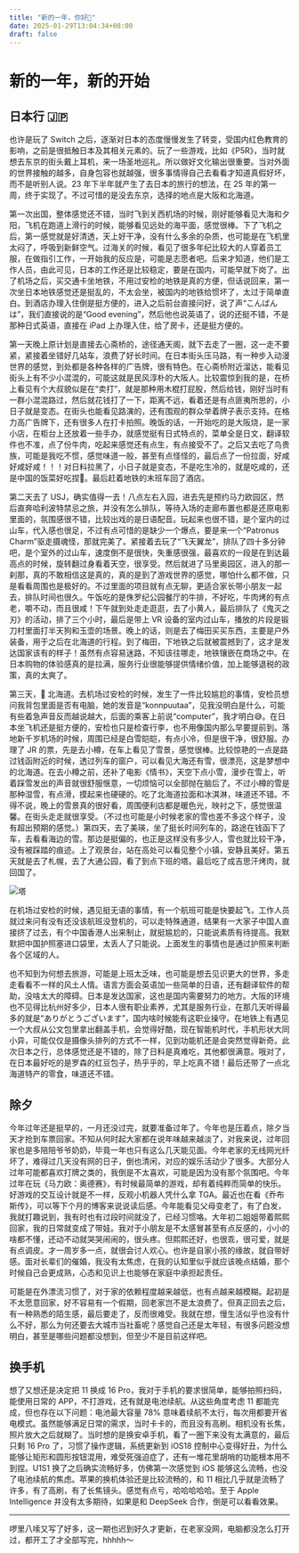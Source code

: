 ```yaml
---
title: "新的一年，你好👋"
date: 2025-01-29T13:04:34+08:00
draft: false
---
```


# 新的一年，新的开始

## 日本行 🇯🇵

也许是玩了 Switch 之后，逐渐对日本的态度慢慢发生了转变，受国内红色教育的影响，之前是很抵触日本及其相关元素的。玩了一些游戏，比如《P5R》，当时就想去东京的街头戴上耳机，来一场圣地巡礼。所以做好文化输出很重要。当对外面的世界接触的越多，自身包容也就越强，很多事情得自己去看看才知道真假好坏，而不是听别人说。23 年下半年就产生了去日本的旅行的想法，在 25 年的第一周，终于实现了。不过可惜的是没去东京，选择的地点是大阪和北海道。

第一次出国，整体感觉还不错，当时飞到关西机场的时候，刚好能够看见大海和夕阳，飞机在跑道上滑行的时候，能够看见远处的海平面，感觉很棒。下了飞机之后，第一感觉就是好清透，天上好干净，没有什么多余的杂质，也可能是在飞机里太闷了，呼吸到新鲜空气。过海关的时候，看见了很多年纪比较大的人穿着员工服，在做指引工作，一开始我的反应是，可能是志愿者吧。后来才知道，他们是工作人员，由此可见，日本的工作还是比较稳定，要是在国内，可能早就下岗了。出了机场之后，买交通卡坐地铁，不用过安检的地铁是真的方便，但话说回来，第一次坐日本地铁感觉还是挺乱的，不太会坐，被国内的地铁给惯坏了，太过于简单直白。到酒店办理入住倒是挺方便的，进入之后前台直接问好，说了声“こんばんは”，我们直接说的是“Good evening”，然后他也说英语了，说的还挺不错，不是那种日式英语，直接在 iPad 上办理入住，给了房卡，还是挺方便的。

第一天晚上原计划是直接去心斋桥的，途径通天阁，就下去走了一圈，这一走不要紧，紧接着坐错好几站车，浪费了好长时间。在日本街头压马路，有一种步入动漫世界的感觉，到处都是各种各样的广告牌，很有特色。在心斋桥附近溜达，能看见街头上有不少小混混的，可能这就是民风淳朴的大阪人。比较震惊到我的是，在桥上看见有个大叔貌似是在“卖打”，就是那种用木棍打屁股，然后给钱，刚好当时有一群小混混路过，然后就花钱打了一下，距离不远，看着还是有点匪夷所思的，小日子就是变态。在街头也能看见路演的，还有围观的群众举着牌子表示支持。在格力高广告牌下，还有很多人在打卡拍照。晚饭的话，一开始吃的是大阪烧，是一家小店，在柜台上还放着一些手办，就感觉挺有日式特点的，菜单全是日文，翻译软件也不准，点了份牛肉，吃起来感觉还有点生，有点接受不了。之后又去吃了鸟贵族，可能是我吃不惯，感觉味道一般，甚至有点怪怪的，最后点了一份拉面，好咸好咸好咸！！！对日料拉黑了，小日子就是变态，不是吃生冷的，就是吃咸的，还是中国的饭菜好吃捏🥹。最后赶着地铁的末班车回了酒店。

第二天去了 USJ，确实值得一去！八点左右入园，进去先是预约马力欧园区，然后直奔哈利波特禁忌之旅，并没有怎么排队，等待入场的走廊布置也都是还原电影里面的，氛围感很不错，比较出戏的是日语配音。玩起来也很不错，是个室内的过山车，代入感也很足，不过有点可惜的是缺少一个爆点，要是来一个“Patronus Charm”驱走摄魂怪，那就完美了。紧接着去玩了“飞天翼龙”，排队了四十多分钟吧，是个室外的过山车，速度倒不是很快，失重感很强，最喜欢的一段是在到达最高点的时候，旋转翻过身看着天空，很享受。然后就进了马里奥园区，进入的那一刹那，真的不敢相信这是真的，真的是到了游戏世界的感觉，哪怕什么都不做，只是看看周围也是极好的。不过里面的项目就有点无聊，更适合家长带小朋友一起去，排队时间也很久。午饭吃的是侏罗纪公园餐厅的牛排，不好吃，牛肉烤的有点老，嚼不动，而且很咸！下午就到处走走逛逛，去了小黄人，最后排队了《鬼灭之刃》的活动，排了三个小时，最后是带上 VR 设备的室内过山车，播放的片段是锻刀村里面打半天狗和玉壶的场景。晚上的话，则是去了梅田买买东西，主要是户外装备，用于之后在北海道的行程。到了梅田，下地铁之后就被震撼到了，这才是发达国家该有的样子！虽然有点容易迷路，不知该往哪走，地铁镶嵌在商场之中。在日本购物的体验感真的是拉满，服务行业很能够提供情绪价值，加上能够退税的政策，真的太爽了。

第三天，🛫 北海道。去机场过安检的时候，发生了一件比较尴尬的事情，安检员想问我背包里面是否有电脑，她的发音是“konnpuutaa”，见我没明白是什么，可能有些着急声音反而越说越大，后面的乘客上前说“computer”，我才明白😅。在日本坐飞机还是挺方便的，安检也只是检查行李，也不用像国内那么早要提前到。落地新千岁机场的时候，周围已经是白雪皑皑，有点小冷，但是很干净，很舒服。办理了 JR 的票，先是去小樽，在车上看见了雪景，感觉很棒。比较惊艳的一点是路过钱函附近的时候，透过列车的窗户，可以看见大海还有雪，很漂亮，这是梦想中的北海道。在去小樽之前，还补了电影《情书》，天空下点小雪，漫步在雪上，听着踩雪发出的声音就很舒服惬意，一切烦恼可以全部抛在脑后了。不过小樽的雪是那种湿雪，有点滑，摸起来也硬硬的。吃了北海道拉面和冰淇淋，味道还不错。不得不说，晚上的雪景真的很好看，周围便利店都是暖色光，映衬之下，感觉很温馨。在街头走走就很享受。（不过也可能是小时候老家的雪也差不多这个样子，没有超出预期的感觉。）第四天，去了美瑛，坐了挺长时间列车的，路途在钱函下了车，去看看海边的雪。那边是挺偏的，也正是这样没有多少人，雪也就比较干净，没有被踩踏的痕迹。上了观景台，站在高处可以看见整个小镇，安静且美好。第五天就是去了札幌，去了大通公园，看了到点下班的塔。最后吃了成吉思汗烤肉，就回国了。

![塔](https://pbs.twimg.com/media/GgvYpuha8AE2-2N?format=jpg&name=large)

在机场过安检的时候，遇见挺无语的事情，有一个航班可能是快要起飞，工作人员就过来问有没有还没该航班没登机的，可以走特殊通道，结果有一大家子中国人直接挤了过去，有个中国香港人出来制止，就挺尴尬的，只能说素质有待提高。我默默把中国护照塞进口袋里，太丢人了只能说。上面发生的事情也是通过护照来判断各个区域的人。

也不知到为何想去旅游，可能是上班太乏味，也可能是想去见识更大的世界，多走走看看不一样的风土人情。语言方面会英语加一些简单的日语，还有翻译软件的帮助，没啥太大的障碍。日本是发达国家，这也是国内需要努力的地方。大阪的环境也不见得比杭州好多少，日本人很有职业素养，尤其是服务行业，在那几天听得最多的就是“ありがとうございます”，国内啥时候能有这职业操守。在地铁上有遇见一个大叔从公文包里拿出翻盖手机，会觉得好酷，现在智能机时代，手机形状大同小异，可能仅仅是摄像头排列的方式不一样，见到功能机还是会突然觉得新奇。此次日本之行，总体感觉还是不错的，除了日料是真难吃，其他都很满意。哦对了，在日本最好吃的是罗森的红豆包子，热乎乎的，早上吃真不错！最后还带了一点北海道特产的零食，味道还不错。

## 除夕

今年过年还是挺早的，一月还没过完，就要准备过年了。今年也是压着点，除夕当天才抢到车票回家。不知从何时起大家都在说年味越来越淡了，对我来说，过年回家也是多陪陪爷爷奶奶，毕竟一年也只有这么几天能见面。今年老家的无线网光纤坏了，难得过几天没有网的日子，倒也清闲，对应的娱乐活动少了很多。大部分人过年可能都喜欢打牌之类的，我倒是不太喜欢，可能是因为没有那个氛围吧。今年过年在玩《马力欧：奥德赛》，有时候最简单的游戏，却有着纯粹而简单的快乐。好游戏的交互设计就是不一样，反观小机器人凭什么拿 TGA。最近也在看《乔布斯传》，可以等下个月的博客来说说读后感。今年能看见父母变老了，有了白发，我就打趣说到，我有时也有过段时间就没了，已经习惯咯。大年初二姐姐带着熙熙回家，我的日常就变成了带娃。我对于小朋友是不太感冒甚至有点反感的，小小的啥都不懂，还动不动就哭哭闹闹的，很头疼。但熙熙还好，也很乖，很可爱，就是有点调皮。才一周岁多一点，就很会讨人欢心。也许是自家小孩的缘故，就自带好感。面对长辈们的催婚，我没有太焦虑，在我的认知里似乎就应该晚点结婚，那个时候自己会更成熟，心态和见识上也能够在家庭中承担起责任。

可能是在外漂流习惯了，对于家的依赖程度越来越低，也有点越来越模糊。起初是不太愿意回家，好不容易有一个假期，回老家岂不是太浪费了。但真正回去之后，有一种熟悉的陌生感，最后要走了，反而很难受。我就在想，慢生活似乎也没有什么不好，那么为何还要去大城市当社畜呢？感觉自己还是太年轻，有很多问题没想明白，甚至是哪些问题都没想到，但至少不是目前这样吧。

## 换手机

想了又想还是决定把 11 换成 16 Pro，我对于手机的要求很简单，能够拍照扫码，能使用日常的 APP，不打游戏，还有就是电池续航。从这些角度考虑 11 都能完成，但也存在以下问题：电池最大容量 78% 意味着续航不太行，每次用都要开省电模式。虽然能够满足日常的需求，当时卡卡的，而且没有高刷。相机没有长焦，照片放大之后就糊了。当时想的是换安卓手机，看了一圈下来没有太满意的，最后只剩 16 Pro 了，习惯了操作逻辑，系统更新到 iOS18 控制中心变得好丑，为什么能够让矩形和圆形按钮混用，难受死强迫症了，还有一堆花里胡哨的功能根本用不到捏。U1S1 换了之后确实流畅好多，仿佛第一次感觉到 iOS 能够这么流畅，也没了电池续航的焦虑。苹果的换机体验还是比较流畅的，和 11 相比几乎就是流畅了许多，有了高刷，有了长焦镜头。感觉有点亏，哈哈哈哈哈。至于 Apple Intelligence 并没有太多期待，如果是和 DeepSeek 合作，倒是可以看看效果。

---

啰里八嗦又写了好多，这一期也迟到好久才更新，在老家没网，电脑都没怎么打开过，都开工了才全部写完，hhhhh～
